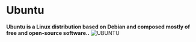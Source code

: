 # Ubuntu

**Ubuntu is a Linux distribution based on Debian and composed mostly of free and open-source software..**
![UBUNTU](https://1.bp.blogspot.com/-x8-KmBOnWLs/XzZVgN7EKYI/AAAAAAAABL4/qbBAe9wq0fU8VZiV-5IFtuvQCwAMT9cKQCLcBGAsYHQ/s620/ubuntu.jpg])
